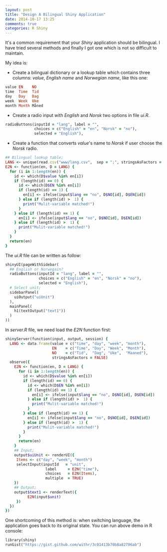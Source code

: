 ```yaml
---
layout: post
title: "Design A Bilingual Shiny Application"
date: 2014-10-17 13:25
comments: true
categories: R Shiny
---
```


It's a common requirement that your *Shiny* application should be bilingual. I have tried several methods and finally I got one which is not so difficult to maintain. 

My idea is: 

- Create a bilingual dictionary or a lookup table which contains three columns: *value*, *English name* and *Norwegian name*, like this one: 

``` ruby
value EN    NO
time  Time  Tid
day   Day   Dag
week  Week  Uke
month Month Måned

``` 


- Create a radio input with *English* and *Norsk* two options in file *ui.R*. 

``` ruby
radioButtons(inputId = "lang", label = "", 
             choices = c("English" = "en", "Norsk" = "no"), 
             selected = "English"),
```               
               
- Create a function that converts *value*'s name to *Norsk* if user choose the *Norsk* radio.

``` ruby
## Bilingual lookup table;
LANG <- unique(read.csv("www/lang.csv",  sep = ";", stringsAsFactors = FALSE))
E2N <- function(en, D = LANG) {
  for (i in 1:length(en)) {
    id <- which(D$value %in% en[i])
    if (length(id) == 0) {
      id <- which(D$EN %in% en[i])
      if (length(id) == 1) {
        en[i] <- ifelse(input$lang == "no", D$NO[id], D$EN[id]) 
      } else if (length(id) >  1) {
        print("Mulit-variable matched!")
      }
    } else if (length(id) == 1) {
      en[i] <- ifelse(input$lang == "no", D$NO[id], D$EN[id]) 
    } else if (length(id) >  1) {
      print("Mulit-variable matched!")
    }
  } 
  return(en)
}

``` 

The *ui.R* file can be written as follow: 

``` ruby
shinyUI(pageWithSidebar(
  ## English or Norwegain?
  radioButtons(inputId = "lang", label = "", 
               choices = c("English" = "en", "Norsk" = "no"), 
               selected = "English"),
  # Select unit;
  sidebarPanel(
    uiOutput("uiUnit")
  ),
  mainPanel(
    h1(textOutput("text1"))
  )
))

``` 

In *server.R* file, we need load the *E2N* function first: 

``` ruby
shinyServer(function(input, output, session) {
  LANG <- data.frame(value = c("time", "day", "week", "month"), 
                     EN    = c("Time", "Day", "Week", "Month"),
                     NO    = c("Tid",  "Dag", "Uke",  "Maaned"), 
                     stringsAsFactors = FALSE)
  observe({
    E2N <- function(en, D = LANG) {
      for (i in 1:length(en)) {
        id <- which(D$value %in% en[i])
        if (length(id) == 0) {
          id <- which(D$EN %in% en[i])
          if (length(id) == 1) {
            en[i] <- ifelse(input$lang == "no", D$NO[id], D$EN[id]) 
          } else if (length(id) >  1) {
            print("Mulit-variable matched!")
          }
        } else if (length(id) == 1) {
          en[i] <- ifelse(input$lang == "no", D$NO[id], D$EN[id]) 
        } else if (length(id) >  1) {
          print("Mulit-variable matched!")
        }
      } 
      return(en)
    }
    ## Input;
    output$uiUnit <- renderUI({
     Items <- c("day", "week", "month")
     selectInput(inputId   = "unit", 
                  label     = E2N("time"), 
                  choices   = E2N(Items), 
                  multiple  = TRUE)
    })
    ## Output;
    output$text1 <- renderText({ 
          E2N(input$unit)
     })
  })
}) 

``` 

One shortcoming of this method is: when switching language, the application goes back to its original state.
You can run above demo in R console: 

``` ruby
library(shiny)
runGist("https://gist.github.com/withr/3c01413b70b8a82706ab")

```
